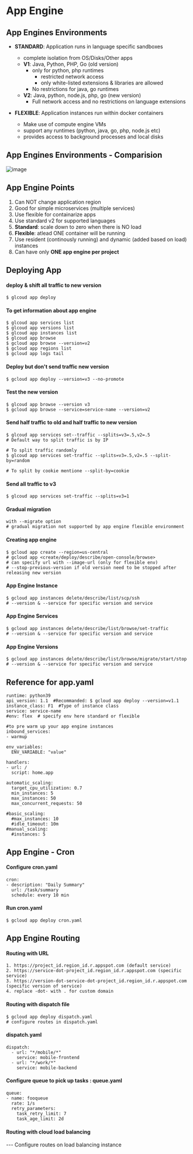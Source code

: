 # App Engine

## App Engines Environments
* **STANDARD**: Application runs in language specific sandboxes
  * complete isolation from OS/Disks/Other apps
  * **V1**: Java, Python, PHP, Go (old version)
    * only for python, php runtimes
      * restricted network access
      * only white-listed extensions & libraries are allowed
    * No restrictions for java, go runtimes
  * **V2**: Java, python, node.js, php, go (new version)
    * Full network access and no restrictions on language extensions  

  
* **FLEXIBLE**: Application instances run within docker containers
  * Make use of compute engine VMs
  * support any runtimes (python, java, go, php, node.js etc)
  * provides access to background processes and local disks  

  
## App Engines Environments - Comparision
![image](https://github.com/ramkrushna26/gcp/assets/45620457/7aca6c42-e5f2-4cac-b6d0-629727d9056b)

  
## App Engine Points
1. Can NOT change application region
2. Good for simple microservices (multiple services)
3. Use flexible for containarize apps
4. Use standard v2 for supported languages
5. **Standard**: scale down to zero when there is NO load
6. **Flexible**: atlead ONE container will be running
7. Use resident (continously running) and dynamic (added based on load) instances
8. Can have only **ONE app engine per project**

## Deploying App
#### deploy & shift all traffic to new version
```
$ glcoud app deploy
```
#### To get information about app engine
```
$ glcoud app services list
$ glcoud app versions list
$ glcoud app instances list
$ glcoud app browse
$ gcloud app browse --version=v2
$ gcloud app regions list
$ gcloud app logs tail
```
#### Deploy but don't send traffic new version
```
$ gcloud app deploy --version=v3 --no-promote
```
#### Test the new version
```
$ glcoud app browse --version v3
$ gcloud app browse --service=service-name --version=v2
```
#### Send half traffic to old and half traffic to new version
```
$ glcoud app services set--traffic --splits=v3=.5,v2=.5
# Default way to split traffic is by IP

# To split traffic randomly
$ glcoud app services set-traffic --splits=v3=.5,v2=.5 --split-by=random

# To split by cookie mentione --split-by=cookie
```
#### Send all traffic to v3
```
$ glcoud app services set-traffic --splits=v3=1
```
#### Gradual migration 
```
with --migrate option
# gradual migration not supported by app engine flexible environment
```
#### Creating app engine
```
$ gcloud app create --region=us-central
# gcloud app <create/deploy/describe/open-console/browse>
# can specify url with --image-url (only for flexible env)
# --stop-previous-version if old version need to be stopped after releasing new version
```
#### App Engine Instance
```
$ gcloud app instances delete/describe/list/scp/ssh
# --version & --service for specific version and service
```
#### App Engine Services
```
$ gcloud app instances delete/describe/list/browse/set-traffic
# --version & --service for specific version and service
```
#### App Engine Versions
```
$ gcloud app instances delete/describe/list/browse/migrate/start/stop
# --version & --service for specific version and service
```

## Reference for app.yaml 
```
runtime: python39 
api_version: 1.1  #Recommanded: $ gcloud app deploy --version=v1.1
instance_class: F1  #Type of instance class
service: service-name
#env: flex  # specify env here standard or flexible

#to pre warm up your app engine instances
inbound_services:
- warmup

env_variables:
  ENV_VARIABLE: "value"

handlers:
- url: /
  script: home.app

automatic_scaling:
  target_cpu_utilization: 0.7
  min_instances: 5
  max_instances: 50
  max_concurrent_requests: 50

#basic_scaling:
  #max_instances: 10
  #idle_timeout: 10m
#manual_scaling:
  #instances: 5
```
## App Engine - Cron
#### Configure cron.yaml
```
cron:
- description: "Daily Summary"
  url: /task/summary
  schedule: every 10 min
```
#### Run cron.yaml
```
$ gcloud app deploy cron.yaml
```

## App Engine Routing 
#### Routing with URL
```
1. https://project_id.region_id.r.appspot.com (default service)
2. https://service-dot-project_id.region_id.r.appspot.com (specific service)
3. https://version-dot-service-dot-project_id.region_id.r.appspot.com (specific version of service)
4. replace -dot- with . for custom domain
```
#### Routing with dispatch file
```
$ gcloud app deploy dispatch.yaml
# configure routes in dispatch.yaml
```
#### dispatch.yaml
```
dispatch:
  - url: "*/mobile/*"
    service: mobile-frontend
  - url: "*/work/*"
    service: mobile-backend
```
#### Configure queue to pick up tasks : queue.yaml
```
queue:
- name: fooqueue
  rate: 1/s
  retry_parameters:
    task_retry_limit: 7
    task_age_limit: 2d
```
#### Routing with cloud load balancing
--- Configure routes on load balancing instance


